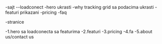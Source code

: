 -sajt
--loadconect
-hero ukrasti
-why tracking grid sa podacima ukrasti
-featuri prikazani
-pricing
-faq

-stranice

-1.hero sa loadconecta sa featurima
-2.featuri
-3.pricing
-4.fa
-5.about us/contact us
